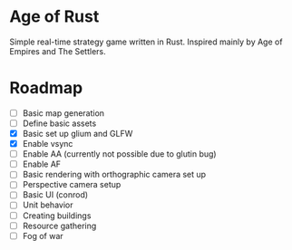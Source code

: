 # Age of Rust
Simple real-time strategy game written in Rust. Inspired mainly by Age of Empires and The Settlers.

# Roadmap
- [ ] Basic map generation
- [ ] Define basic assets
- [x] Basic set up glium and GLFW
- [x] Enable vsync
- [ ] Enable AA (currently not possible due to glutin bug)
- [ ] Enable AF
- [ ] Basic rendering with orthographic camera set up
- [ ] Perspective camera setup
- [ ] Basic UI (conrod)
- [ ] Unit behavior
- [ ] Creating buildings
- [ ] Resource gathering
- [ ] Fog of war